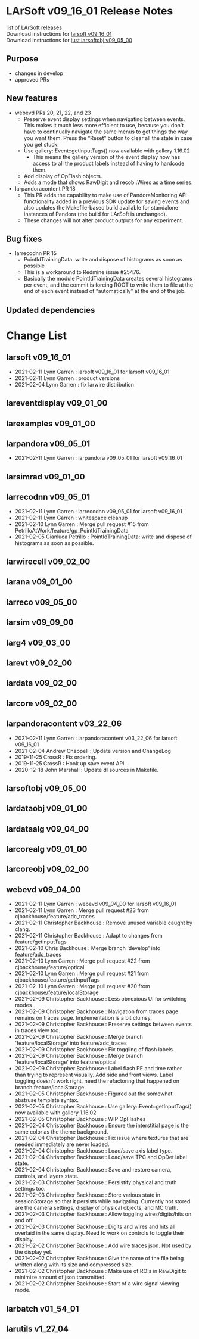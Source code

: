 # LArSoft v09_16_01 Release Notes



[list of LArSoft releases](LArSoft_release_list)  
Download instructions for [larsoft v09_16_01](https://scisoft.fnal.gov/scisoft/bundles/larsoft/v09_16_01/larsoft-v09_16_01.html)  
Download instructions for [just larsoftobj v09_05_00](https://scisoft.fnal.gov/scisoft/bundles/larsoftobj/v09_05_00/larsoftobj-v09_05_00.html)

## Purpose

-   changes in develop
-   approved PRs

## New features

-   webevd PRs 20, 21, 22, and 23
    -   Preserve event display settings when navigating between events. This makes it much less more efficient to use, because you don't have to continually navigate the same menus to get things the way you want them. Press the “Reset” button to clear all the state in case you get stuck.
    -   Use gallery::Event::getInputTags() now available with gallery 1.16.02
        -   This means the gallery version of the event display now has access to all the product labels instead of having to hardcode them.
    -   Add display of OpFlash objects.
    -   Adds a mode that shows RawDigit and recob::Wires as a time series.
-   larpandoracontent PR 18
    -   This PR adds the capability to make use of PandoraMonitoring API functionality added in a previous SDK update for saving events and also updates the Makefile-based build available for standalone instances of Pandora (the build for LArSoft is unchanged).
    -   These changes will not alter product outputs for any experiment.

## Bug fixes

-   larrecodnn PR 15
    -   PointIdTrainingData: write and dispose of histograms as soon as possible
    -   This is a workaround to Redmine issue \#25476.
    -   Basically the module PointIdTrainingData creates several histograms per event, and the commit is forcing ROOT to write them to file at the end of each event instead of “automatically” at the end of the job.

## Updated dependencies

# Change List

## larsoft v09_16_01

-   2021-02-11 Lynn Garren : larsoft v09_16_01 for larsoft v09_16_01
-   2021-02-11 Lynn Garren : product versions
-   2021-02-04 Lynn Garren : fix larwire distribution

## lareventdisplay v09_01_00

## larexamples v09_01_00

## larpandora v09_05_01

-   2021-02-11 Lynn Garren : larpandora v09_05_01 for larsoft v09_16_01

## larsimrad v09_01_00

## larrecodnn v09_05_01

-   2021-02-11 Lynn Garren : larrecodnn v09_05_01 for larsoft v09_16_01
-   2021-02-11 Lynn Garren : whitespace cleanup
-   2021-02-10 Lynn Garren : Merge pull request \#15 from PetrilloAtWork/feature/gp_PointIdTrainingData
-   2021-02-05 Gianluca Petrillo : PointIdTrainingData: write and dispose of histograms as soon as possible.

## larwirecell v09_02_00

## larana v09_01_00

## larreco v09_05_00

## larsim v09_09_00

## larg4 v09_03_00

## larevt v09_02_00

## lardata v09_02_00

## larcore v09_02_00

## larpandoracontent v03_22_06

-   2021-02-11 Lynn Garren : larpandoracontent v03_22_06 for larsoft v09_16_01
-   2021-02-04 Andrew Chappell : Update version and ChangeLog
-   2019-11-25 CrossR : Fix ordering.
-   2019-11-25 CrossR : Hook up save event API.
-   2020-12-18 John Marshall : Update dl sources in Makefile.

## larsoftobj v09_05_00

## lardataobj v09_01_00

## lardataalg v09_04_00

## larcorealg v09_01_00

## larcoreobj v09_02_00

## webevd v09_04_00

-   2021-02-11 Lynn Garren : webevd v09_04_00 for larsoft v09_16_01
-   2021-02-11 Lynn Garren : Merge pull request \#23 from cjbackhouse/feature/adc_traces
-   2021-02-11 Christopher Backhouse : Remove unused variable caught by clang.
-   2021-02-11 Christopher Backhouse : Adapt to changes from feature/getInputTags
-   2021-02-10 Chris Backhouse : Merge branch 'develop' into feature/adc_traces
-   2021-02-10 Lynn Garren : Merge pull request \#22 from cjbackhouse/feature/optical
-   2021-02-10 Lynn Garren : Merge pull request \#21 from cjbackhouse/feature/getInputTags
-   2021-02-10 Lynn Garren : Merge pull request \#20 from cjbackhouse/feature/localStorage
-   2021-02-09 Christopher Backhouse : Less obnoxious UI for switching modes
-   2021-02-09 Christopher Backhouse : Navigation from traces page remains on traces page. Implementation is a bit clumsy.
-   2021-02-09 Christopher Backhouse : Preserve settings between events in traces view too.
-   2021-02-09 Christopher Backhouse : Merge branch 'feature/localStorage' into feature/adc_traces
-   2021-02-09 Christopher Backhouse : Fix toggling of flash labels.
-   2021-02-09 Christopher Backhouse : Merge branch 'feature/localStorage' into feature/optical
-   2021-02-09 Christopher Backhouse : Label flash PE and time rather than trying to represent visually. Add side and front views. Label toggling doesn't work right, need the refactoring that happened on branch feature/localStorage.
-   2021-02-05 Christopher Backhouse : Figured out the somewhat abstruse template syntax.
-   2021-02-05 Christopher Backhouse : Use gallery::Event::getInputTags() now available with gallery 1.16.02
-   2021-02-05 Christopher Backhouse : WIP OpFlashes
-   2021-02-04 Christopher Backhouse : Ensure the interstitial page is the same color as the theme background.
-   2021-02-04 Christopher Backhouse : Fix issue where textures that are needed immediately are never loaded.
-   2021-02-04 Christopher Backhouse : Load/save axis label type.
-   2021-02-04 Christopher Backhouse : Load/save TPC and OpDet label state.
-   2021-02-04 Christopher Backhouse : Save and restore camera, controls, and layers state.
-   2021-02-03 Christopher Backhouse : Persistify physical and truth settings too.
-   2021-02-03 Christopher Backhouse : Store various state in sessionStorage so that it persists while navigating. Currently not stored are the camera settings, display of physical objects, and MC truth.
-   2021-02-03 Christopher Backhouse : Allow toggling wires/digits/hits on and off.
-   2021-02-03 Christopher Backhouse : Digits and wires and hits all overlaid in the same display. Need to work on controls to toggle their display.
-   2021-02-02 Christopher Backhouse : Add wire traces json. Not used by the display yet.
-   2021-02-02 Christopher Backhouse : Give the name of the file being written along with its size and compressed size.
-   2021-02-02 Christopher Backhouse : Make use of ROIs in RawDigit to minimize amount of json transmitted.
-   2021-02-02 Christopher Backhouse : Start of a wire signal viewing mode.

## larbatch v01_54_01

## larutils v1_27_04
